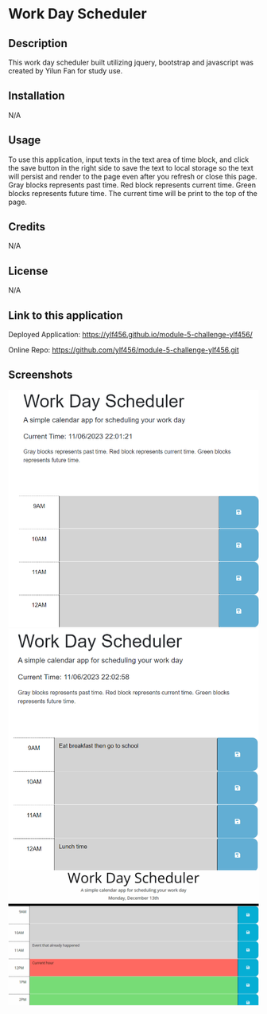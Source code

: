 # Work Day Scheduler

## Description

This work day scheduler built utilizing jquery, bootstrap and javascript was created by Yilun Fan for study use.

## Installation

N/A

## Usage

To use this application, input texts in the text area of time block, and click the save button in the right side to save the text to local storage so the text will persist and render to the page even after you refresh or close this page.
Gray blocks represents past time. Red block represents current time. Green blocks represents future time. The current time will be print to the top of the page.

## Credits

N/A

## License

N/A

## Link to this application

Deployed Application: https://ylf456.github.io/module-5-challenge-ylf456/

Online Repo: https://github.com/ylf456/module-5-challenge-ylf456.git

## Screenshots

![This is a picture of the application with no input](./assets/image/screenshot1.png)
![This is a picture of the application with some input](./assets/image/screenshot2.png)
![This is the mock-up gif](./assets/image/05-third-party-apis-homework-demo.gif)
